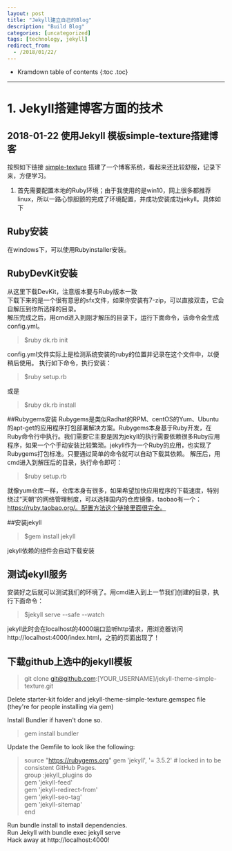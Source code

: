```yaml
---
layout: post
title: "Jekyll建立自己的Blog"
description: "Build Blog"
categories: [uncategorized]
tags: [technology, jekyll]
redirect_from:
  - /2018/01/22/
---
```

* Kramdown table of contents
{:toc .toc}
---

# 1. Jekyll搭建博客方面的技术
## 2018-01-22  使用Jekyll 模板simple-texture搭建博客
按照如下链接 [simple-texture]([https://github.com/yizeng/jekyll-theme-simple-texture](https://github.com/yizeng/jekyll-theme-simple-texture) "Title") 搭建了一个博客系统，看起来还比较舒服，记录下来，方便学习。  
1. 首先需要配置本地的Ruby环境；由于我使用的是win10，网上很多都推荐linux，所以一路心惊胆颤的完成了环境配置，并成功安装成功jekyll。具体如下
## Ruby安装
在windows下，可以使用Rubyinstaller安装。
## RubyDevKit安装  
从这里下载DevKit，注意版本要与Ruby版本一致  
下载下来的是一个很有意思的sfx文件，如果你安装有7-zip，可以直接双击，它会自解压到你所选择的目录。  
解压完成之后，用cmd进入到刚才解压的目录下，运行下面命令，该命令会生成config.yml。  

>$ruby dk.rb init  

config.yml文件实际上是检测系统安装的ruby的位置并记录在这个文件中，以便稍后使用。
执行如下命令，执行安装：  

> $ruby setup.rb  

或是

> $ruby dk.rb install

##Rubygems安装
Rubygems是类似Radhat的RPM、centOS的Yum、Ubuntu的apt-get的应用程序打包部署解决方案。Rubygems本身基于Ruby开发，在Ruby命令行中执行。我们需要它主要是因为jekyll的执行需要依赖很多Ruby应用程序，如果一个个手动安装比较繁琐。jekyll作为一个Ruby的应用，也实现了Rubygems打包标准。只要通过简单的命令就可以自动下载其依赖。
解压后，用cmd进入到解压后的目录，执行命令即可：

>$ruby setup.rb  

就像yum仓库一样，仓库本身有很多，如果希望加快应用程序的下载速度，特别绕过“天朝”的网络管理制度，可以选择国内的仓库镜像，taobao有一个：https://ruby.taobao.org/。配置方法这个链接里面很完全。

##安装jekyll

>$gem install jekyll

jekyll依赖的组件会自动下载安装

## 测试jekyll服务
安装好之后就可以测试我们的环境了。用cmd进入到上一节我们创建的目录，执行下面命令：

>$jekyll serve --safe --watch

jekyll此时会在localhost的4000端口监听http请求，用浏览器访问http://localhost:4000/index.html，之前的页面出现了！


## 下载github上选中的jekyll模板

>git clone git@github.com:[YOUR_USERNAME]/jekyll-theme-simple-texture.git

Delete starter-kit folder and jekyll-theme-simple-texture.gemspec file (they're for people installing via gem)

Install Bundler if haven't done so.

> gem install bundler

Update the Gemfile to look like the following:

> source "https://rubygems.org"
gem 'jekyll', '= 3.5.2' # locked in to be consistent GitHub Pages.  
group :jekyll_plugins do  
  gem 'jekyll-feed'  
  gem 'jekyll-redirect-from'  
  gem 'jekyll-seo-tag'  
  gem 'jekyll-sitemap'  
end  

Run bundle install to install dependencies.  
Run Jekyll with bundle exec jekyll serve  
Hack away at http://localhost:4000!  

